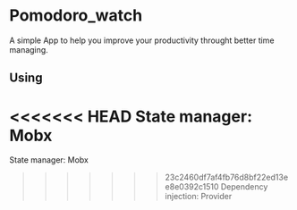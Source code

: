 # Pomodoro_watch

A simple App to help you improve your productivity throught better time managing.

## Using

<<<<<<< HEAD
State manager: Mobx <br>
=======
State manager: Mobx
>>>>>>> 23c2460df7af4fb76d8bf22ed13ee8e0392c1510
Dependency injection: Provider

